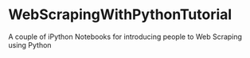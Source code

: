 # WebScrapingWithPythonTutorial
A couple of iPython Notebooks for introducing people to Web Scraping using Python
